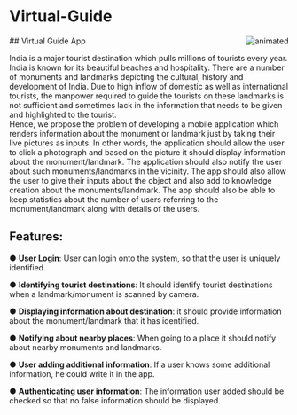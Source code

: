 # Virtual-Guide
<img src="./previewM.gif" alt="animated" align="right" />
## Virtual Guide App

India is a major tourist destination which pulls millions of tourists every year. India is known
for its beautiful beaches and hospitality. There are a number of monuments and landmarks
depicting the cultural, history and development of India. Due to high inflow of domestic as
well as international tourists, the manpower required to guide the tourists on these landmarks
is not sufficient and sometimes lack in the information that needs to be given and highlighted
to the tourist.<br>
Hence, we propose the problem of developing a mobile application which renders
information about the monument or landmark just by taking their live pictures as inputs. In
other words, the application should allow the user to click a photograph and based on the
picture it should display information about the monument/landmark. The application should
also notify the user about such monuments/landmarks in the vicinity. The app should also
allow the user to give their inputs about the object and also add to knowledge creation about
the monuments/landmark. The app should also be able to keep statistics about the number of
users referring to the monument/landmark along with details of the users.

## Features:

● <b>User Login</b>: User can login onto the system, so that the user is uniquely identified.

● <b>Identifying tourist destinations</b>: It should identify tourist destinations when a
landmark/monument is scanned by camera.

● <b>Displaying information about destination</b>: it should provide information about the
monument/landmark that it has identified.

● <b>Notifying about nearby places</b>: When going to a place it should notify about nearby
monuments and landmarks.

● <b>User adding additional information</b>: If a user knows some additional information,
he could write it in the app.

● <b>Authenticating user information</b>: The information user added should be checked so
that no false information should be displayed.

